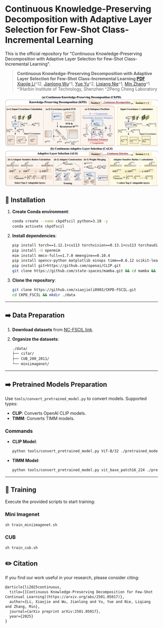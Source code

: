 # Continuous Knowledge-Preserving Decomposition with Adaptive Layer Selection for Few-Shot Class-Incremental Learning

This is the official repository for "Continuous Knowledge-Preserving Decomposition with Adaptive Layer Selection for Few-Shot Class-Incremental Learning".

> **Continuous Knowledge-Preserving Decomposition with Adaptive Layer Selection for Few-Shot Class-Incremental Learning [PDF](https://arxiv.org/abs/2501.05017)**<br>
> [Xiaojie Li](https://xiaojieli0903.github.io/)^12, [Jianlong Wu](https://wujianlong.hit.github.io)^1, [Yue Yu](https://yuyue.github.io/)^2, [Liqiang Nie](https://liqiangnie.github.io/)^1, [Min Zhang](https://zhangmin2021.hit.github.io)^1<br>
> ^1Harbin Institute of Technology, Shenzhen ^2Peng Cheng Laboratory

![CKPD-FSCIL Framework](figs/framework.png)

## 🔨 Installation

1. **Create Conda environment**:

   ```bash
   conda create --name ckpdfscil python=3.10 -y
   conda activate ckpdfscil
   ```

2. **Install dependencies**:

   ```bash
   pip install torch==1.12.1+cu113 torchvision==0.13.1+cu113 torchaudio==0.12.1 --extra-index-url https://download.pytorch.org/whl/cu113
   pip install -U openmim
   mim install mmcv-full==1.7.0 mmengine==0.10.4
   pip install opencv-python matplotlib einops timm==0.6.12 scikit-learn transformers==4.44.2
   pip install git+https://github.com/openai/CLIP.git
   git clone https://github.com/state-spaces/mamba.git && cd mamba && git checkout v1.2.0.post1 && pip install .
   ```

3. **Clone the repository**:

   ```bash
   git clone https://github.com/xiaojieli0903/CKPD-FSCIL.git
   cd CKPD_FSCIL && mkdir ./data
   ```

---

## ➡️ Data Preparation

1. **Download datasets** from [NC-FSCIL link](https://huggingface.co/datasets/HarborYuan/Few-Shot-Class-Incremental-Learning/blob/main/fscil.zip).

2. **Organize the datasets**:

   ```bash
   ./data/
   ├── cifar/
   ├── CUB_200_2011/
   └── miniimagenet/
   ```

---

## ➡️ Pretrained Models Preparation

Use `tools/convert_pretrained_model.py` to convert models. Supported types:

- **CLIP**: Converts OpenAI CLIP models.
- **TIMM**: Converts TIMM models.

### Commands

- **CLIP Model**:

  ```bash
  python tools/convert_pretrained_model.py ViT-B/32 ./pretrained_models/clip-vit-base-p32_openai.pth --model-type clip
  ```

- **TIMM Model**:

  ```bash
  python tools/convert_pretrained_model.py vit_base_patch16_224 ./pretrained_models/vit_base_patch16_224.pth --model-type timm
  ```

---


## 🚀 Training
Execute the provided scripts to start training:

### Mini Imagenet
```commandline
sh train_miniimagenet.sh
```

### CUB
```commandline
sh train_cub.sh
```

## ✏️ Citation
If you find our work useful in your research, please consider citing:
```
@article{li2025continuous,
  title={[Continuous Knowledge-Preserving Decomposition for Few-Shot Continual Learning](https://arxiv.org/abs/2501.05017)},
  author={Li, Xiaojie and Wu, Jianlong and Yu, Yue and Nie, Liqiang and Zhang, Min},
  journal={arXiv preprint arXiv:2501.05017},
  year={2025}
}
```

